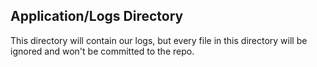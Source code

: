 ## Application/Logs Directory

This directory will contain our logs, but every file in this directory will be ignored and won't be committed
to the repo.